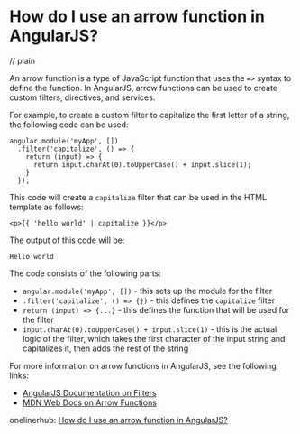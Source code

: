 # How do I use an arrow function in AngularJS?
// plain

An arrow function is a type of JavaScript function that uses the `=>` syntax to define the function. In AngularJS, arrow functions can be used to create custom filters, directives, and services.

For example, to create a custom filter to capitalize the first letter of a string, the following code can be used:

```
angular.module('myApp', [])
  .filter('capitalize', () => {
    return (input) => {
      return input.charAt(0).toUpperCase() + input.slice(1);
    }
  });
```

This code will create a `capitalize` filter that can be used in the HTML template as follows:

```
<p>{{ 'hello world' | capitalize }}</p>
```

The output of this code will be:

```
Hello world
```

The code consists of the following parts:

- `angular.module('myApp', [])` - this sets up the module for the filter
- `.filter('capitalize', () => {})` - this defines the `capitalize` filter
- `return (input) => {...}` - this defines the function that will be used for the filter
- `input.charAt(0).toUpperCase() + input.slice(1)` - this is the actual logic of the filter, which takes the first character of the input string and capitalizes it, then adds the rest of the string

For more information on arrow functions in AngularJS, see the following links:

- [AngularJS Documentation on Filters](https://docs.angularjs.org/guide/filter)
- [MDN Web Docs on Arrow Functions](https://developer.mozilla.org/en-US/docs/Web/JavaScript/Reference/Functions/Arrow_functions)

onelinerhub: [How do I use an arrow function in AngularJS?](https://onelinerhub.com/angularjs/how-do-i-use-an-arrow-function-in-angularjs)
